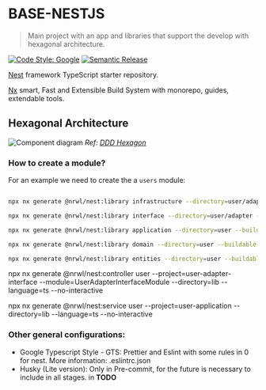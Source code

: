 # BASE-NESTJS

> Main project with an app and libraries that support the develop with hexagonal architecture.

[![Code Style: Google](https://img.shields.io/badge/code%20style-google-blueviolet.svg)](https://github.com/google/gts)
[![Semantic Release](https://img.shields.io/badge/%20%20%F0%9F%93%A6%F0%9F%9A%80-semantic--release-e10079.svg?style=flat-square)]()

[Nest](https://github.com/nestjs/nest) framework TypeScript starter repository.

[Nx](https://github.com/nrwl/nx) smart, Fast and Extensible Build System with monorepo, guides, extendable tools.

## Hexagonal Architecture

![Component diagram](docs/images/domain-driven-hexagon.jpeg)
_Ref: [DDD Hexagon](https://find-error.com/questions/66785439/ddd-hexagon-should-the-domain-layer-ever-talk-to-the-infrastructure-dal-laye)_

### How to create a module?

For an example we need to create the a `users` module:

```bash

npx nx generate @nrwl/nest:library infrastructure --directory=user/adapter --buildable --strict --testEnvironment=jsdom --no-interactive

npx nx generate @nrwl/nest:library interface --directory=user/adapter --buildable --strict --testEnvironment=jsdom --no-interactive

npx nx generate @nrwl/nest:library application --directory=user --buildable --strict --testEnvironment=jsdom --no-interactive

npx nx generate @nrwl/nest:library domain --directory=user --buildable --strict --testEnvironment=jsdom --no-interactive

npx nx generate @nrwl/nest:library entities --directory=user --buildable --strict --testEnvironment=jsdom --no-interactive

```

npx nx generate @nrwl/nest:controller user --project=user-adapter-interface --module=UserAdapterInterfaceModule --directory=lib --language=ts --no-interactive

npx nx generate @nrwl/nest:service user --project=user-application --directory=lib --language=ts --no-interactive

### Other general configurations:

- Google Typescript Style - GTS: Prettier and Eslint with some rules in 0 for nest. More information: .eslintrc.json
- Husky (Lite version): Only in Pre-commit, for the future is necessary to include in all stages. in **TODO**